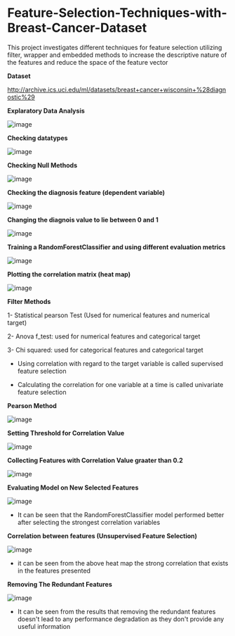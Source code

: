 # Feature-Selection-Techniques-with-Breast-Cancer-Dataset
This project investigates different techniques for feature selection utilizing filter, wrapper and embedded methods to increase the descriptive nature of the features and reduce the space of the feature vector

**Dataset**

http://archive.ics.uci.edu/ml/datasets/breast+cancer+wisconsin+%28diagnostic%29

**Explaratory Data Analysis**

![image](https://user-images.githubusercontent.com/69100847/178135953-68941da7-9113-4a24-b6bd-940d89a96014.png)


**Checking datatypes**

![image](https://user-images.githubusercontent.com/69100847/178135642-504ae499-2892-47a8-84f5-8d6542158161.png)


**Checking Null Methods**

![image](https://user-images.githubusercontent.com/69100847/178135661-888cc8aa-602a-4902-bd58-15dc7f146f28.png)


**Checking the diagnosis feature (dependent variable)**

![image](https://user-images.githubusercontent.com/69100847/178135697-ea0ce97c-f7fe-47af-9f37-c66bbea02d25.png)


**Changing the diagnois value to lie between 0 and 1**

![image](https://user-images.githubusercontent.com/69100847/178135717-1692bfc7-040d-4136-958c-10e12e48d2c5.png)


**Training a RandomForestClassifier and using different evaluation metrics**

![image](https://user-images.githubusercontent.com/69100847/178135748-318dbad0-0a23-449b-956b-f41574e7a41c.png)


**Plotting the correlation matrix (heat map)**

![image](https://user-images.githubusercontent.com/69100847/178135761-f0e641aa-6cd5-467e-ba93-11d10a8bd21e.png)

**Filter Methods**

1- Statistical pearson Test (Used for numerical features and numerical target)

2- Anova f_test: used for numerical features and categorical target

3- Chi squared: used for categorical features and categorical target

- Using correlation with regard to the target variable is called supervised feature selection

- Calculating the correlation for one variable at a time is called univariate feature selection


**Pearson Method**

![image](https://user-images.githubusercontent.com/69100847/178136148-20d267b6-9166-40e0-86bc-e7cec95f4b2f.png)

**Setting Threshold for Correlation Value**

![image](https://user-images.githubusercontent.com/69100847/178136413-177e1cbb-5849-4793-ab42-b6356746637a.png)

**Collecting Features with Correlation Value graater than 0.2**

![image](https://user-images.githubusercontent.com/69100847/178136438-2818e90f-3d7b-4990-8364-29adf51b49eb.png)

**Evaluating Model on New Selected Features**

![image](https://user-images.githubusercontent.com/69100847/178136460-f1ac0a4b-e49d-46a3-97da-09f66bd7a105.png)

- It can be seen that the RandomForestClassifier model performed better after selecting the strongest correlation variables

**Correlation between features (Unsupervised Feature Selection)**


![image](https://user-images.githubusercontent.com/69100847/178136614-53a4860d-2534-4331-b579-53a66327e411.png)
- it can be seen from the above heat map the strong correlation that exists in the features presented

**Removing The Redundant Features**

![image](https://user-images.githubusercontent.com/69100847/178136704-3358e4a8-26be-41c6-ba6e-6b826e4f313c.png)

- It can be seen from the results that removing the redundant features doesn't lead to any performance degradation as they don't provide any useful information

